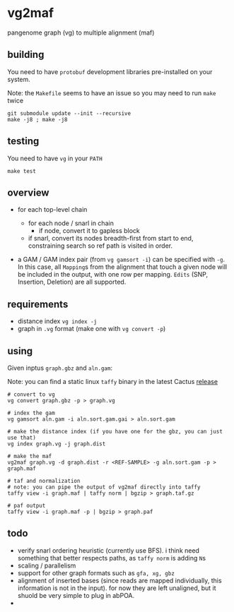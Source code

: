 # vg2maf

pangenome graph (vg) to multiple alignment (maf)

## building

You need to have `protobuf` development libraries pre-installed on your system.

Note: the `Makefile` seems to have an issue so you may need to run `make` twice
```
git submodule update --init --recursive
make -j8 ; make -j8
```

## testing

You need to have `vg` in your `PATH`

```
make test
```

## overview

* for each top-level chain
    * for each node / snarl in chain
        * if node, convert it to gapless block
	* if snarl, convert its nodes breadth-first from start to end, constraining search so ref path is visited in order.

* a GAM / GAM index pair (from `vg gamsort -i`) can be specified with `-g`. In this case, all `Mapping`s from the alignment that touch a given node will be included in the output, with one row per mapping.  `Edits` (SNP, Insertion, Deletion) are all supported.

## requirements

* distance index `vg index -j`
* graph in `.vg` format (make one with `vg convert -p`)

## using

Given inptus `graph.gbz` and `aln.gam`:

Note: you can find a static linux `taffy` binary in the latest Cactus [release](https://github.com/ComparativeGenomicsToolkit/cactus/releases)

```
# convert to vg
vg convert graph.gbz -p > graph.vg

# index the gam
vg gamsort aln.gam -i aln.sort.gam.gai > aln.sort.gam

# make the distance index (if you have one for the gbz, you can just use that)
vg index graph.vg -j graph.dist

# make the maf
vg2maf graph.vg -d graph.dist -r <REF-SAMPLE> -g aln.sort.gam -p > graph.maf

# taf and normalization
# note: you can pipe the output of vg2maf directly into taffy
taffy view -i graph.maf | taffy norm | bgzip > graph.taf.gz

# paf output
taffy view -i graph.maf -p | bgzip > graph.paf

```

## todo

* verify snarl ordering heuristic (currently use BFS).  i think need something that better respects paths, as `taffy norm` is adding `N`s
* scaling / parallelism
* support for other graph formats such as `gfa, xg, gbz`
* alignment of inserted bases (since reads are mapped individually, this information is not in the input).  for now they are left unaligned, but it shuold be very simple to plug in abPOA.
* 


